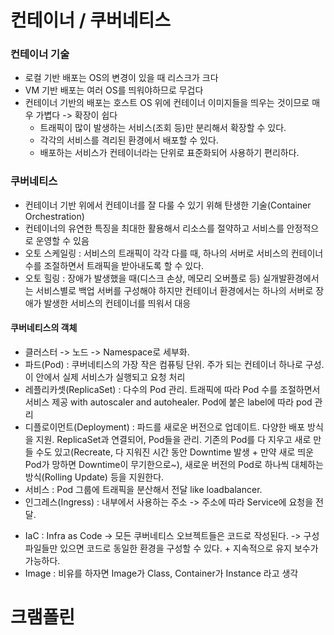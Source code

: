 # 컨테이너 / 쿠버네티스

### 컨테이너 기술
- 로컬 기반 배포는 OS의 변경이 있을 때 리스크가 크다
- VM 기반 배포는 여러 OS를 띄워야하므로 무겁다
- 컨테이너 기반의 배포는 호스트 OS 위에 컨테이너 이미지들을 띄우는 것이므로 매우 가볍다 -> 확장이 쉽다
  - 트래픽이 많이 발생하는 서비스(조회 등)만 분리해서 확장할 수 있다.
  - 각각의 서비스를 격리된 환경에서 배포할 수 있다.
  - 배포하는 서비스가 컨테이너라는 단위로 표준화되어 사용하기 편리하다.

### 쿠버네티스
- 컨테이너 기반 위에서 컨테이너를 잘 다룰 수 있기 위해 탄생한 기술(Container Orchestration)
- 컨테이너의 유연한 특징을 최대한 활용해서 리소스를 절약하고 서비스를 안정적으로 운영할 수 있음
- 오토 스케일링 : 서비스의 트래픽이 각각 다를 때, 하나의 서버로 서비스의 컨테이너 수를 조절하면서 트래픽을 받아내도록 할 수 있다.
- 오토 힐링 : 장애가 발생했을 때(디스크 손상, 메모리 오버플로 등) 실개발환경에서는 서비스별로 백업 서버를 구성해야 하지만 컨테이너 환경에서는 하나의 서버로 장애가 발생한 서비스의 컨테이너를 띄워서 대응
#### 쿠버네티스의 객체
- 클러스터 -> 노드 -> Namespace로 세부화. 
- 파드(Pod) : 쿠버네티스의 가장 작은 컴퓨팅 단위. 주가 되는 컨테이너 하나로 구성. 이 안에서 실제 서비스가 실행되고 요청 처리
- 레플리카셋(ReplicaSet) : 다수의 Pod 관리. 트래픽에 따라 Pod 수를 조절하면서 서비스 제공 with autoscaler and autohealer. Pod에 붙은 label에 따라 pod 관리
- 디플로이먼트(Deployment) : 파드를 새로운 버전으로 업데이트. 다양한 배포 방식을 지원. ReplicaSet과 연결되어, Pod들을 관리. 기존의 Pod를 다 지우고 새로 만들 수도 있고(Recreate, 다 지워진 시간 동안 Downtime 발생 + 만약 새로 띄운 Pod가 망하면 Downtime이 무기한으로~), 새로운 버전의 Pod로 하나씩 대체하는 방식(Rolling Update) 등을 지원한다.
- 서비스 : Pod 그룹에 트래픽을 분산해서 전달 like loadbalancer.
- 인그레스(Ingress) : 내부에서 사용하는 주소 -> 주소에 따라 Service에 요청을 전달.
* IaC : Infra as Code -> 모든 쿠버네티스 오브젝트들은 코드로 작성된다. -> 구성 파일들만 있으면 코드로 동일한 환경을 구성할 수 있다. + 지속적으로 유지 보수가 가능하다.
* Image : 비유를 하자면 Image가 Class, Container가 Instance 라고 생각


# 크램폴린
